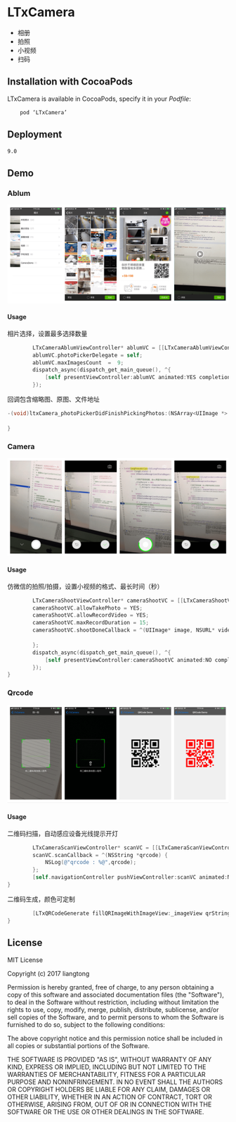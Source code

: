 # LTxCamera
 + 相册
 + 拍照
 + 小视频
 + 扫码

## Installation with CocoaPods

LTxCamera is available in CocoaPods, specify it in your *Podfile*:


```Objective-C
    pod ‘LTxCamera’
```

## Deployment
    9.0


## Demo

### Ablum


![](https://github.com/liangtongdev/LTxCamera/blob/master/screenshots/ablum.png)

#### Usage

相片选择，设置最多选择数量

```Objective-C
        LTxCameraAblumViewController* ablumVC = [[LTxCameraAblumViewController alloc] init];
        ablumVC.photoPickerDelegate = self;
        ablumVC.maxImagesCount  =  9;
        dispatch_async(dispatch_get_main_queue(), ^{
            [self presentViewController:ablumVC animated:YES completion:nil];
        });
```

回调包含缩略图、原图、文件地址

```Objective-C
-(void)ltxCamera_photoPickerDidFinishPickingPhotos:(NSArray<UIImage *> *)photos thumbPhotos:(NSArray<UIImage *> *)thumbPhotos paths:(NSArray<NSString*>*)paths sourceAssets:(NSArray *)assets isSelectOriginalPhoto:(BOOL)isSelectOriginalPhoto{
    
}
```



### Camera


![](https://github.com/liangtongdev/LTxCamera/blob/master/screenshots/camera.png)

#### Usage

仿微信的拍照/拍摄，设置小视频的格式、最长时间（秒）

```Objective-C
        LTxCameraShootViewController* cameraShootVC = [[LTxCameraShootViewController alloc] init];
        cameraShootVC.allowTakePhoto = YES;
        cameraShootVC.allowRecordVideo = YES;
        cameraShootVC.maxRecordDuration = 15;
        cameraShootVC.shootDoneCallback = ^(UIImage* image, NSURL* videoPath, PHAsset *asset){
            
        };
        dispatch_async(dispatch_get_main_queue(), ^{
            [self presentViewController:cameraShootVC animated:NO completion:nil];
        });  
}
```


### Qrcode


![](https://github.com/liangtongdev/LTxCamera/blob/master/screenshots/qrcode.png)

#### Usage

二维码扫描，自动感应设备光线提示开灯

```Objective-C
        LTxCameraScanViewController* scanVC = [[LTxCameraScanViewController alloc] init];
        scanVC.scanCallback = ^(NSString *qrcode) {
            NSLog(@"qrcode : %@",qrcode);
        };
        [self.navigationController pushViewController:scanVC animated:NO];
}
```

二维码生成，颜色可定制

```Objective-C
        [LTxQRCodeGenerate fillQRImageWithImageView:_imageView qrString:@"Hello world!"];
}
```


## License

MIT License

Copyright (c) 2017 liangtong

Permission is hereby granted, free of charge, to any person obtaining a copy
of this software and associated documentation files (the "Software"), to deal
in the Software without restriction, including without limitation the rights
to use, copy, modify, merge, publish, distribute, sublicense, and/or sell
copies of the Software, and to permit persons to whom the Software is
furnished to do so, subject to the following conditions:

The above copyright notice and this permission notice shall be included in all
copies or substantial portions of the Software.

THE SOFTWARE IS PROVIDED "AS IS", WITHOUT WARRANTY OF ANY KIND, EXPRESS OR
IMPLIED, INCLUDING BUT NOT LIMITED TO THE WARRANTIES OF MERCHANTABILITY,
FITNESS FOR A PARTICULAR PURPOSE AND NONINFRINGEMENT. IN NO EVENT SHALL THE
AUTHORS OR COPYRIGHT HOLDERS BE LIABLE FOR ANY CLAIM, DAMAGES OR OTHER
LIABILITY, WHETHER IN AN ACTION OF CONTRACT, TORT OR OTHERWISE, ARISING FROM,
OUT OF OR IN CONNECTION WITH THE SOFTWARE OR THE USE OR OTHER DEALINGS IN THE
SOFTWARE.
